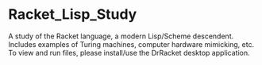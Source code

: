 # Racket_Lisp_Study
A study of the Racket language, a modern Lisp/Scheme descendent. Includes examples of Turing machines, computer hardware mimicking, etc.
To view and run files, please install/use the DrRacket desktop application.
